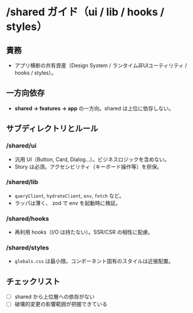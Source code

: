 # /shared ガイド（ui / lib / hooks / styles）

## 責務
- アプリ横断の共有資産（Design System / ランタイム非UIユーティリティ / hooks / styles）。

## 一方向依存
- **shared → features → app** の一方向。shared は上位に依存しない。

## サブディレクトリとルール
### /shared/ui
- 汎用 UI（Button, Card, Dialog…）。ビジネスロジックを含めない。
- Story は必須。アクセシビリティ（キーボード操作等）を担保。

### /shared/lib
- `queryClient`, `hydrateClient`, `env`, `fetch` など。
- ラッパは薄く、 zod で env を起動時に検証。

### /shared/hooks
- 再利用 hooks（I/O は持たない）。SSR/CSR の相性に配慮。

### /shared/styles
- `globals.css` は最小限。コンポーネント固有のスタイルは近接配置。

## チェックリスト
- [ ] shared から上位層への依存がない
- [ ] 破壊的変更の影響範囲が把握できている
